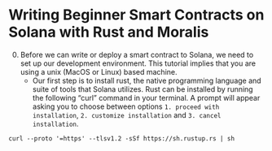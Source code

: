 # Writing Beginner Smart Contracts on Solana with Rust and Moralis


0.	Before we can write or deploy a smart contract to Solana, we need to set up our development environment. This tutorial implies that you are using a unix (MacOS or Linux) based machine. 
    -	Our first step is to install rust, the native programming language and suite of tools that Solana utilizes. Rust can be installed by running the following “curl” command in your terminal. A prompt will appear asking you to choose between options `1. proceed with installation`, `2. customize installation` and `3. cancel installation`.
  ```
  curl --proto '=https' --tlsv1.2 -sSf https://sh.rustup.rs | sh
  ```
        
